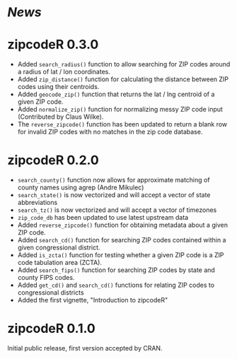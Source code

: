 # *News*

# zipcodeR 0.3.0
- Added `search_radius()` function to allow searching for ZIP codes around a radius of lat / lon coordinates.
- Added `zip_distance()` function for calculating the distance between ZIP codes using their centroids.
- Added `geocode_zip()` function that returns the lat / lng centroid of a given ZIP code.
- Added `normalize_zip()` function for normalizing messy ZIP code input (Contributed by Claus Wilke).
- The `reverse_zipcode()` function has been updated to return a blank row for invalid ZIP codes with no matches in the zip code database.

# zipcodeR 0.2.0
- `search_county()` function now allows for approximate matching of county names using agrep (Andre Mikulec)
- `search_state()` is now vectorized and will accept a vector of state abbreviations
- `search_tz()` is now vectorized and will accept a vector of timezones
- `zip_code_db` has been updated to use latest upstream data
- Added `reverse_zipcode()` function for obtaining metadata about a given ZIP code.
- Added `search_cd()` function for searching ZIP codes contained within a given congressional district.
- Added `is_zcta()` function for testing whether a given ZIP code is a ZIP code tabulation area (ZCTA).
- Added `search_fips()` function for searching ZIP codes by state and county FIPS codes.
- Added `get_cd()` and `search_cd()` functions for relating ZIP codes to congressional districts
- Added the first vignette, "Introduction to zipcodeR"

# zipcodeR 0.1.0
Initial public release, first version accepted by CRAN.
